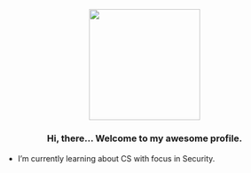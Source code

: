 <div align="center">
<img src="https://media.tenor.com/POvAg2bcNnAAAAAi/linux-ethandud.gif" align="center" height="200" width="200" />
</div>  
  

### <div align="center">Hi, there... Welcome to my awesome profile. </div>  
  

- I’m currently learning about CS with focus in Security.
ㅤㅤㅤ
  

<br />
